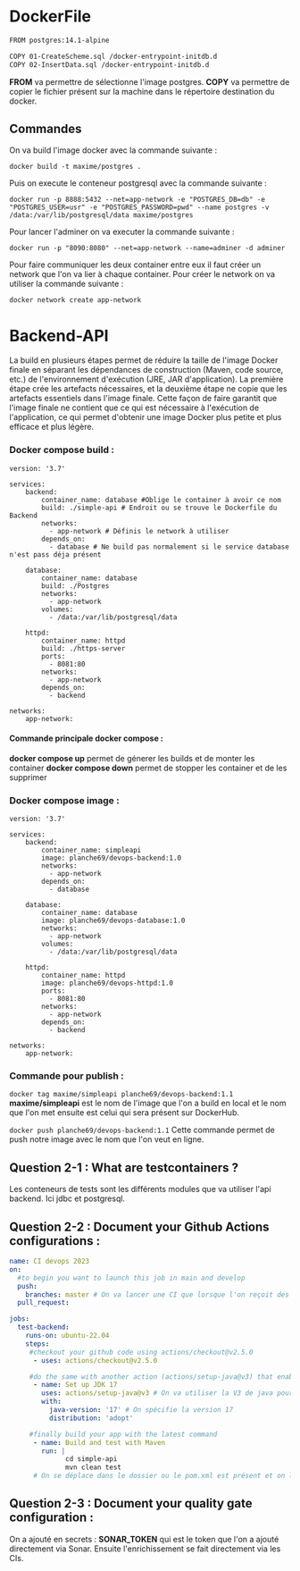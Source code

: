 # DockerFile

```sh
FROM postgres:14.1-alpine

COPY 01-CreateScheme.sql /docker-entrypoint-initdb.d
COPY 02-InsertData.sql /docker-entrypoint-initdb.d
```

**FROM** va permettre de sélectionne l'image postgres.
**COPY** va permettre de copier le fichier présent sur la machine dans le répertoire destination du docker.

## Commandes

On va build l'image docker avec la commande suivante : 
```shell
docker build -t maxime/postgres .
```

Puis on execute le conteneur postgresql avec la commande suivante : 
```shell
docker run -p 8888:5432 --net=app-network -e "POSTGRES_DB=db" -e "POSTGRES_USER=usr" -e "POSTGRES_PASSWORD=pwd" --name postgres -v /data:/var/lib/postgresql/data maxime/postgres
```

Pour lancer l'adminer on va executer la commande suivante : 
```shell
docker run -p "8090:8080" --net=app-network --name=adminer -d adminer
```

Pour faire communiquer les deux container entre eux il faut créer un network que l'on va lier à chaque container. Pour créer le network on va utiliser la commande suivante :

```shell
docker network create app-network
```

# Backend-API

La build en plusieurs étapes permet de réduire la taille de l'image Docker finale en séparant les dépendances de construction (Maven, code source, etc.) de l'environnement d'exécution (JRE, JAR d'application). La première étape crée les artefacts nécessaires, et la deuxième étape ne copie que les artefacts essentiels dans l'image finale. Cette façon de faire garantit que l'image finale ne contient que ce qui est nécessaire à l'exécution de l'application, ce qui permet d'obtenir une image Docker plus petite et plus efficace et plus légère.




### Docker compose build : 

```
version: '3.7'

services:
    backend:
        container_name: database #Oblige le container à avoir ce nom
        build: ./simple-api # Endroit ou se trouve le Dockerfile du Backend
        networks:
          - app-network # Définis le network à utiliser
        depends_on:
          - database # Ne build pas normalement si le service database n'est pass déja présent

    database:
        container_name: database
        build: ./Postgres
        networks:
          - app-network
        volumes:
          - /data:/var/lib/postgresql/data

    httpd:
        container_name: httpd
        build: ./https-server
        ports:
          - 8081:80
        networks:
          - app-network
        depends_on:
          - backend

networks:
    app-network: 

```
#### Commande principale docker compose :
**docker compose up** permet de génerer les builds et de monter les container
**docker compose down** permet de stopper les container et de les supprimer

### Docker compose image :

```docker
version: '3.7'

services:
    backend:
        container_name: simpleapi
        image: planche69/devops-backend:1.0
        networks:
          - app-network
        depends_on:
          - database

    database:
        container_name: database
        image: planche69/devops-database:1.0
        networks:
          - app-network
        volumes:
          - /data:/var/lib/postgresql/data

    httpd:
        container_name: httpd
        image: planche69/devops-httpd:1.0
        ports:
          - 8081:80
        networks:
          - app-network
        depends_on:
          - backend

networks:
    app-network: 

```

### Commande pour publish :

```docker tag maxime/simpleapi planche69/devops-backend:1.1```
**maxime/simpleapi** est le nom de l'image que l'on a build en local et le nom que l'on met ensuite est celui qui sera présent sur DockerHub.

```docker push planche69/devops-backend:1.1```
Cette commande permet de push notre image avec le nom que l'on veut en ligne.


## Question 2-1 : What are testcontainers ?

Les conteneurs de tests sont les différents modules que va utiliser l'api backend. Ici jdbc et postgresql.

## Question 2-2 : Document your Github Actions configurations :

```yml
name: CI devops 2023
on:
  #to begin you want to launch this job in main and develop
  push:
    branches: master # On va lancer une CI que lorsque l'on reçoit des changements sur la branche main
  pull_request:

jobs:
  test-backend: 
    runs-on: ubuntu-22.04
    steps:
     #checkout your github code using actions/checkout@v2.5.0
      - uses: actions/checkout@v2.5.0

     #do the same with another action (actions/setup-java@v3) that enable to setup jdk 17
      - name: Set up JDK 17
        uses: actions/setup-java@v3 # On va utiliser la V3 de java pour avoir JDK 17
        with:
          java-version: '17' # On spécifie la version 17
          distribution: 'adopt' 

     #finally build your app with the latest command
      - name: Build and test with Maven
        run: | 
              cd simple-api 
              mvn clean test
      # On se déplace dans le dossier ou le pom.xml est présent et on lance un clean et des tests.
```

## Question 2-3 : Document your quality gate configuration :

On a ajouté en secrets : **SONAR_TOKEN** qui est le token que l'on a ajouté directement via Sonar. Ensuite l'enrichissement se fait directement via les CIs.